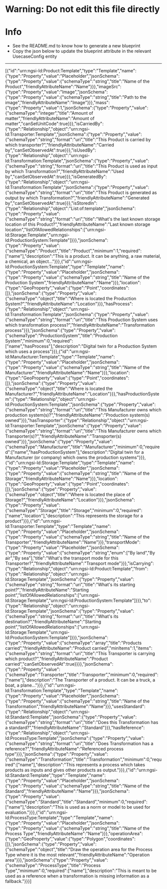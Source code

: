 
# Warning: **Do not edit this file directly**

# Info
- See the README.md to know how to generate a new blueprint
- Copy the json below to update the blueprint attribute in the relevant UsecaseConfig entity
---

[{"id":"urn:ngsi-ld:Product:Template","type":"Template","name":{"type":"Property","value":"Placeholder","jsonSchema":{"type":"Property","value":{"schemaType":"string","title":"Name of the Product","friendlyAttributeName":"Name"}}},"imageSrc":{"type":"Property","value":"Image","jsonSchema":{"type":"Property","value":{"schemaType":"string","title":"Path to the image","friendlyAttributeName":"Image"}}},"mass":{"type":"Property","value":1,"jsonSchema":{"type":"Property","value":{"schemaType":"integer","title":"Amount of matter","friendlyAttributeName":"Amount of matter","canSetUnitCode":true}}},"isCarriedBy":{"type":"Relationship","object":"urn:ngsi-ld:Transporter:Template","jsonSchema":{"type":"Property","value":{"schemaType":"string","format":"uri","title":"This Product is carried by which transporter?","friendlyAttributeName":"Carried by","canSetObservedAt":true}}},"isUsedBy":{"type":"Relationship","object":"urn:ngsi-ld:Transformation:Template","jsonSchema":{"type":"Property","value":{"schemaType":"string","format":"uri","title":"This Product is used as input by which Transformation?","friendlyAttributeName":"Used by","canSetObservedAt":true}}},"isGeneratedBy":{"type":"Relationship","object":"urn:ngsi-ld:Transformation:Template","jsonSchema":{"type":"Property","value":{"schemaType":"string","format":"uri","title":"This Product is generated as output by which Transformation?","friendlyAttributeName":"Generated by","canSetObservedAt":true}}},"isStoredIn":{"type":"Relationship","object":"List:of:template","jsonSchema":{"type":"Property","value":{"schemaType":"string","format":"uri","title":"What's the last known storage location of this Product?","friendlyAttributeName":"Last known storage location","listOfAllowedRelationships":["urn:ngsi-ld:Storage:Template","urn:ngsi-ld:ProductionSystem:Template"]}}},"jsonSchema":{"type":"Property","value":{"schemaType":"Product","title":"Product","minimum":1,"required":["name"],"description":"This is a product. It can be anything, a raw material, a chemical, an object..."}}},{"id":"urn:ngsi-ld:ProductionSystem:Template","type":"Template","name":{"type":"Property","value":"Placeholder","jsonSchema":{"type":"Property","value":{"schemaType":"string","title":"Name of the Production System","friendlyAttributeName":"Name"}}},"location":{"type":"GeoProperty","value":{"type":"Point","coordinates":[]},"jsonSchema":{"type":"Property","value":{"schemaType":"object","title":"Where is located the Production System?","friendlyAttributeName":"Location"}}},"hasProcess":{"type":"Relationship","object":"urn:ngsi-ld:Transformation:Template","jsonSchema":{"type":"Property","value":{"schemaType":"string","format":"uri","title":"This Production System uses which transformation process?","friendlyAttributeName":"Transformation process"}}},"jsonSchema":{"type":"Property","value":{"schemaType":"ProductionSystem","title":"Production System","minimum":0,"required":["name","hasProcess"],"description":"Digital twin for a Production System which uses a process"}}},{"id":"urn:ngsi-ld:Manufacturer:Template","type":"Template","name":{"type":"Property","value":"Placeholder","jsonSchema":{"type":"Property","value":{"schemaType":"string","title":"Name of the Manufacturer","friendlyAttributeName":"Name"}}},"location":{"type":"GeoProperty","value":{"type":"Point","coordinates":[]},"jsonSchema":{"type":"Property","value":{"schemaType":"object","title":"Where is located the Manufacturer?","friendlyAttributeName":"Location"}}},"hasProductionSystem":{"type":"Relationship","object":"urn:ngsi-ld:ProductionSystem:Template","jsonSchema":{"type":"Property","value":{"schemaType":"string","format":"uri","title":"This Manufacturer owns which production system(s)?","friendlyAttributeName":"Production system(s) owned"}}},"hasTransporter":{"type":"Relationship","object":"urn:ngsi-ld:Transporter:Template","jsonSchema":{"type":"Property","value":{"schemaType":"string","format":"uri","title":"This Manufacturer owns which Transporter(s)?","friendlyAttributeName":"Transporter(s) owned"}}},"jsonSchema":{"type":"Property","value":{"schemaType":"Manufacturer","title":"Manufacturer","minimum":0,"required":["name","hasProductionSystem"],"description":"Digital twin for a Manufacturer (or company) which owns the production systems"}}},{"id":"urn:ngsi-ld:Storage:Template","type":"Template","name":{"type":"Property","value":"Placeholder","jsonSchema":{"type":"Property","value":{"schemaType":"string","title":"Name of the Storage","friendlyAttributeName":"Name"}}},"location":{"type":"GeoProperty","value":{"type":"Point","coordinates":[]},"jsonSchema":{"type":"Property","value":{"schemaType":"object","title":"Where is located the place of Storage?","friendlyAttributeName":"Location"}}},"jsonSchema":{"type":"Property","value":{"schemaType":"Storage","title":"Storage","minimum":0,"required":["name","location"],"description":"This represents the storage for a product"}}},{"id":"urn:ngsi-ld:Transporter:Template","type":"Template","name":{"type":"Property","value":"Placeholder","jsonSchema":{"type":"Property","value":{"schemaType":"string","title":"Name of the Transporter","friendlyAttributeName":"Name"}}},"transportMode":{"type":"Property","value":"Placeholder","jsonSchema":{"type":"Property","value":{"schemaType":"string","enum":["By land","By air","By sea"],"title":"What's the transport mode for this Transporter?","friendlyAttributeName":"Transport mode"}}},"isCarrying":{"type":"Relationship","object":"urn:ngsi-ld:Product:Template","from":{"type":"Relationship","object":"urn:ngsi-ld:Storage:Template","jsonSchema":{"type":"Property","value":{"schemaType":"string","format":"uri","title":"What's its starting point?","friendlyAttributeName":"Starting point","listOfAllowedRelationships":["urn:ngsi-ld:Storage:Template","urn:ngsi-ld:ProductionSystem:Template"]}}},"to":{"type":"Relationship","object":"urn:ngsi-ld:Storage:Template","jsonSchema":{"type":"Property","value":{"schemaType":"string","format":"uri","title":"What's its destination?","friendlyAttributeName":"Starting point","listOfAllowedRelationships":["urn:ngsi-ld:Storage:Template","urn:ngsi-ld:ProductionSystem:Template"]}}},"jsonSchema":{"type":"Property","value":{"schemaType":"array","title":"Products carried","friendlyAttributeName":"Product carried","minItems":1,"items":{"schemaType":"string","format":"uri","title":"This Transporter is carrying which product?","friendlyAttributeName":"Product carried","canSetObservedAt":true}}}},"jsonSchema":{"type":"Property","value":{"schemaType":"Transporter","title":"Transporter","minimum":0,"required":["name"],"description":"The Transporter of a product. It can be a truck, a boat, a plane..."}}},{"id":"urn:ngsi-ld:Transformation:Template","type":"Template","name":{"type":"Property","value":"Placeholder","jsonSchema":{"type":"Property","value":{"schemaType":"string","title":"Name of the Transformation","friendlyAttributeName":"Name"}}},"usesStandard":{"type":"Relationship","object":"urn:ngsi-ld:Standard:Template","jsonSchema":{"type":"Property","value":{"schemaType":"string","format":"uri","title":"Does this Transformation has a standard?","friendlyAttributeName":"Standard"}}},"hasReference":{"type":"Relationship","object":"urn:ngsi-ld:ProcessType:Template","jsonSchema":{"type":"Property","value":{"schemaType":"string","format":"uri","title":"Does Transformation has a reference?","friendlyAttributeName":"Referenced process type"}}},"jsonSchema":{"type":"Property","value":{"schemaType":"Transformation","title":"Transformation","minimum":0,"required":["name"],"description":"This represents a process which takes products as inputs and gives other products as output."}}},{"id":"urn:ngsi-ld:Standard:Template","type":"Template","name":{"type":"Property","value":"Placeholder","jsonSchema":{"type":"Property","value":{"schemaType":"string","title":"Name of the Standard","friendlyAttributeName":"Name"}}},"jsonSchema":{"type":"Property","value":{"schemaType":"Standard","title":"Standard","minimum":0,"required":["name"],"description":"This is used as a norm or model to be used for evaluation."}}},{"id":"urn:ngsi-ld:ProcessType:Template","type":"Template","name":{"type":"Property","value":"Placeholder","jsonSchema":{"type":"Property","value":{"schemaType":"string","title":"Name of the Process Type","friendlyAttributeName":"Name"}}},"operationArea":{"type":"GeoProperty","value":{"type":"Polygon","coordinates":[]},"jsonSchema":{"type":"Property","value":{"schemaType":"object","title":"Draw the operation area for the Process Type where it is the most relevant","friendlyAttributeName":"Operation area"}}},"jsonSchema":{"type":"Property","value":{"schemaType":"ProcessType","title":"Process Type","minimum":0,"required":["name"],"description":"This is meant to be used as a reference when a transformation is missing information as a fallback."}}}]
